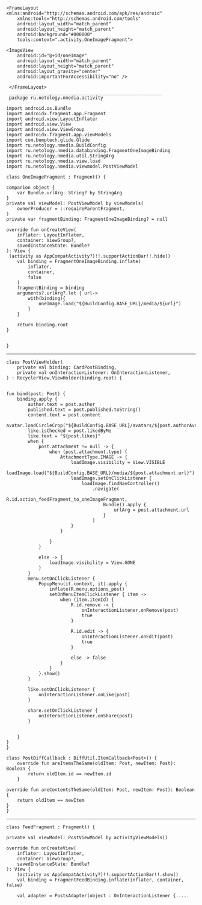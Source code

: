 <?xml version="1.0" encoding="utf-8"?>
    <FrameLayout xmlns:android="http://schemas.android.com/apk/res/android"
        xmlns:tools="http://schemas.android.com/tools"
        android:layout_width="match_parent"
        android:layout_height="match_parent"
        android:background="#000000"
        tools:context=".activity.OneImageFragment">

    <ImageView
        android:id="@+id/oneImage"
        android:layout_width="match_parent"
        android:layout_height="match_parent"
        android:layout_gravity="center"
        android:importantForAccessibility="no" />

     </FrameLayout>
     _________________________________________________________
     package ru.netology.nmedia.activity

    import android.os.Bundle
    import androidx.fragment.app.Fragment
    import android.view.LayoutInflater
    import android.view.View
    import android.view.ViewGroup
    import androidx.fragment.app.viewModels
    import com.bumptech.glide.Glide
    import ru.netology.nmedia.BuildConfig
    import ru.netology.nmedia.databinding.FragmentOneImageBinding
    import ru.netology.nmedia.util.StringArg
    import ru.netology.nmedia.view.load
    import ru.netology.nmedia.viewmodel.PostViewModel
    
    class OneImageFragment : Fragment() {

    companion object {
        var Bundle.urlArg: String? by StringArg
    }
    private val viewModel: PostViewModel by viewModels(
        ownerProducer = ::requireParentFragment,
    )
    private var fragmentBinding: FragmentOneImageBinding? = null

    override fun onCreateView(
        inflater: LayoutInflater,
        container: ViewGroup?,
        savedInstanceState: Bundle?
    ): View {
     (activity as AppCompatActivity?)!!.supportActionBar!!.hide()
        val binding = FragmentOneImageBinding.inflate(
            inflater,
            container,
            false
        )
        fragmentBinding = binding
        arguments?.urlArg?.let { url->
            with(binding){
                oneImage.load("${BuildConfig.BASE_URL}/media/${url}")
            }
        }

        return binding.root
    }


    }
____________________________________________
    class PostViewHolder(
        private val binding: CardPostBinding,
        private val onInteractionListener: OnInteractionListener,
    ) : RecyclerView.ViewHolder(binding.root) {


    fun bind(post: Post) {
        binding.apply {
            author.text = post.author
            published.text = post.published.toString()
            content.text = post.content
            avatar.loadCircleCrop("${BuildConfig.BASE_URL}/avatars/${post.authorAvatar}")
            like.isChecked = post.likedByMe
            like.text = "${post.likes}"
            when {
                post.attachment != null -> {
                    when (post.attachment.type) {
                        AttachmentType.IMAGE -> {
                            loadImage.visibility = View.VISIBLE
                            loadImage.load("${BuildConfig.BASE_URL}/media/${post.attachment.url}")
                            loadImage.setOnClickListener {
                                loadImage.findNavController()
                                    .navigate(
                                        R.id.action_feedFragment_to_oneImageFragment,
                                        Bundle().apply {
                                            urlArg = post.attachment.url
                                        }
                                    )
                            }
                        }
        
                    }
                }

                else -> {
                    loadImage.visibility = View.GONE
                }
            }
            menu.setOnClickListener {
                PopupMenu(it.context, it).apply {
                    inflate(R.menu.options_post)
                    setOnMenuItemClickListener { item ->
                        when (item.itemId) {
                            R.id.remove -> {
                                onInteractionListener.onRemove(post)
                                true
                            }

                            R.id.edit -> {
                                onInteractionListener.onEdit(post)
                                true
                            }

                            else -> false
                        }
                    }
                }.show()
            }

            like.setOnClickListener {
                onInteractionListener.onLike(post)
            }

            share.setOnClickListener {
                onInteractionListener.onShare(post)
            }


        }
    }
    }
    
    class PostDiffCallback : DiffUtil.ItemCallback<Post>() {
        override fun areItemsTheSame(oldItem: Post, newItem: Post): Boolean {
            return oldItem.id == newItem.id
        }

    override fun areContentsTheSame(oldItem: Post, newItem: Post): Boolean {
        return oldItem == newItem
    }
    }
______________________________________________
    class FeedFragment : Fragment() {

    private val viewModel: PostViewModel by activityViewModels()

    override fun onCreateView(
        inflater: LayoutInflater,
        container: ViewGroup?,
        savedInstanceState: Bundle?
    ): View {
        (activity as AppCompatActivity?)!!.supportActionBar!!.show()
        val binding = FragmentFeedBinding.inflate(inflater, container, false)

        val adapter = PostsAdapter(object : OnInteractionListener {.....
    
